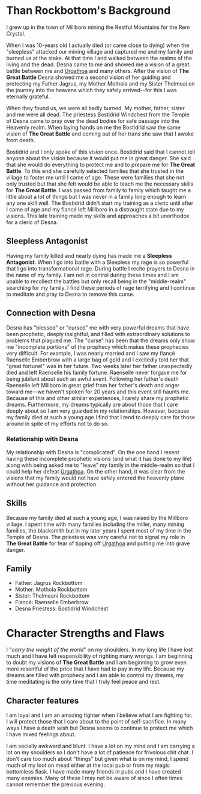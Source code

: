 # Than Rockbottom's Background

I grew up in the town of Millboro mining the Restful Mountains for the Rem Crystal.

When I was 10-years old I actually died (or came close to dying) when the "sleepless" attacked our mining village and captured me and my family and burned us at the stake. At that time I and walked between the realms of the living and the dead. Desna came to me and showed me a vision of a great battle between me and [Urgathoa](https://pathfinderwiki.com/wiki/Urgathoa) and many others. After the vision of **The Great Battle** Desna showed me a second vision of her guiding and protecting my Father Jagrus, my Mother Mothola and my Sister Thelmeai on the journey into the heavens which they safely arrived--for this I was eternally grateful.

When they found us, we were all badly burned. My mother, father, sister and me were all dead. The priestess Bostidrid Windchest from the Temple of Desna came to pray over the dead bodies for safe passage into the Heavenly realm. When laying hands on me the Bostidrid saw the same vision of **The Great Battle** and coming out of her trans  she saw that I awoke from death.

Bostidrid and I only spoke of this vision once. Bostidrid said that I cannot tell anyone about the vision because it would put me in great danger. She said that she would do everything to protect me and to prepare me for **The Great Battle**. To this end she carefully selected families that she trusted in the village to foster me until I came of age. These were families that she not only trusted but that she felt would be able to teach me the necessary skills for **The Great Battle**. I was passed from family to family which taught me a little about a lot of things but I was never in a family long enough to learn any one skill well. The Bostidrid didn't start my training as a cleric until after I came of age and my fiancé left Millboro in a distraught state due to my visions. This late training made my skills and approaches a bit unorthodox for a cleric of Desna.

## Sleepless Antagonist

Having my family killed and nearly dying has made me a **Sleepless Antagonist**.  When I go into battle with a Sleepless my rage is so powerful that I go into transformational rage. During battle I recite prayers to Desna in the name of my family. I am not in control during these times and I am unable to recollect the battles but only recall being in the "middle-realm" searching for my family. I find these periods of rage terrifying and I continue to meditate and pray to Desna to remove this curse.

## Connection with Desna

Desna has "blessed" or "cursed" me with very powerful dreams that have been prophetic, deeply insightful, and filled with extraordinary solutions to problems that plagued me. The "curse" has been that the dreams only show me "incomplete portions" of the prophecy which makes these prophecies very difficult. For example, I was nearly married and I saw my fiancé Raenselle Emberbrow with a large bag of gold and I excitedly told her that "great fortune!" was in her future. Two weeks later her father unexpectedly died and left Raenselle his family fortune. Raenselle never forgave me for being jubilant about such an awful event. Following her father's death Raenselle left Millboro in great grief from her father's death and anger toward me--we haven't spoken for 20 years and this event still haunts me. Because of this and other similar experiences, I rarely share my prophetic dreams. Furthermore, my dreams typically are about those that I care deeply about so I am very guarded in my relationships. However, because my family died at such a young age I find that I tend to deeply care for those around in spite of my efforts not to do so.

### Relationship with Desna

My relationship with Desna is "complicated". On the one hand I resent having these incomplete prophetic visions (and what it has done to my life) along with being asked me to "leave" my family in the middle-realm so that I could help her defeat [Urgathoa](https://pathfinderwiki.com/wiki/Urgathoa). On the other hand, it was clear from the visions that my family would not have safely entered the heavenly plane without her guidance and protection.  

## Skills

Because my family died at such a young age, I was raised by the Millboro village. I spent time with many families including the miller, many mining families, the blacksmith but in my later years I spent most of my time in the Temple of Desna. The priestess was very careful not to signal my role in **The Great Battle** for fear of tipping off [Urgathoa](https://pathfinderwiki.com/wiki/Urgathoa) and putting me into grave danger.

## Family

* Father: Jagrus Rockbottom
* Mother: Mothola Rockbottom
* Sister: Thelmeani Rockbottom
* Fiancé: Raenselle Emberbrow
* Desna Priestess: Bostidrid Windchest

# Character Strengths and Flaws

I "*carry the weight of the world*" on my shoulders. In my long life I have lost much and I have felt responsibility of righting many wrongs. I am beginning to doubt my visions of **The Great Battle** and I am beginning to grow even more resentful of the price that I have had to pay in my life. Because my dreams are filled with prophecy and I am able to control my dreams, my time meditating is the only time that I truly feel peace and rest.

## Character features

I am loyal and I am an amazing fighter when I believe what I am fighting for. I will protect those that I care about to the point of self-sacrifice. In many ways I have a death wish but Desna seems to continue to protect me which I have mixed feelings about.

I am socially awkward and blunt. I have a lot on my mind and I am carrying a lot on my shoulders so I don't have a lot of patience for frivolous chit chat. I don't care too much about "things" but given what is on my mind, I spend much of my loot on mead either at the local pub or from my magic bottomless flask. I have made many friends in pubs and I have created many enemies. Many of these I may not be aware of since I often times cannot remember the previous evening.

